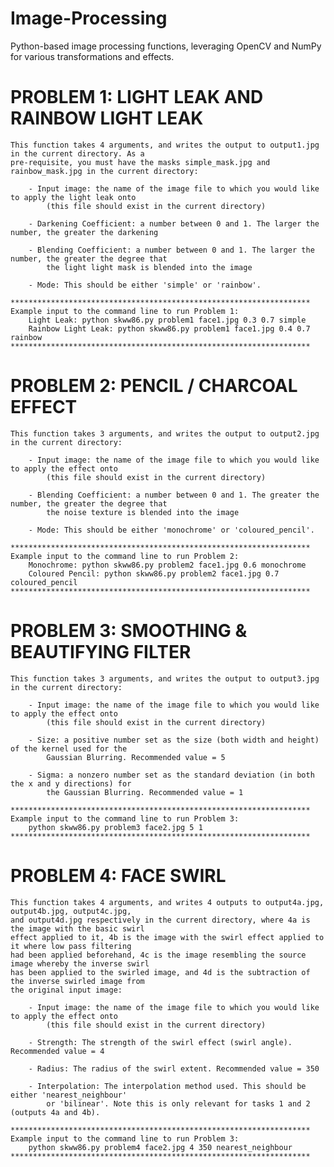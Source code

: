 # Image-Processing
Python-based image processing functions, leveraging OpenCV and NumPy for various transformations and effects.

# PROBLEM 1: LIGHT LEAK AND RAINBOW LIGHT LEAK

    This function takes 4 arguments, and writes the output to output1.jpg in the current directory. As a 
    pre-requisite, you must have the masks simple_mask.jpg and rainbow_mask.jpg in the current directory:

        - Input image: the name of the image file to which you would like to apply the light leak onto
            (this file should exist in the current directory)

        - Darkening Coefficient: a number between 0 and 1. The larger the number, the greater the darkening

        - Blending Coefficient: a number between 0 and 1. The larger the number, the greater the degree that
            the light light mask is blended into the image
        
        - Mode: This should be either 'simple' or 'rainbow'.

    *******************************************************************
    Example input to the command line to run Problem 1:
        Light Leak: python skww86.py problem1 face1.jpg 0.3 0.7 simple
        Rainbow Light Leak: python skww86.py problem1 face1.jpg 0.4 0.7 rainbow
    *******************************************************************

# PROBLEM 2: PENCIL / CHARCOAL EFFECT

    This function takes 3 arguments, and writes the output to output2.jpg in the current directory:

        - Input image: the name of the image file to which you would like to apply the effect onto
            (this file should exist in the current directory)

        - Blending Coefficient: a number between 0 and 1. The greater the number, the greater the degree that
            the noise texture is blended into the image

        - Mode: This should be either 'monochrome' or 'coloured_pencil'.

    *******************************************************************
    Example input to the command line to run Problem 2:
        Monochrome: python skww86.py problem2 face1.jpg 0.6 monochrome
        Coloured Pencil: python skww86.py problem2 face1.jpg 0.7 coloured_pencil
    *******************************************************************

# PROBLEM 3: SMOOTHING & BEAUTIFYING FILTER

    This function takes 3 arguments, and writes the output to output3.jpg in the current directory:

        - Input image: the name of the image file to which you would like to apply the effect onto
            (this file should exist in the current directory)

        - Size: a positive number set as the size (both width and height) of the kernel used for the
            Gaussian Blurring. Recommended value = 5

        - Sigma: a nonzero number set as the standard deviation (in both the x and y directions) for
            the Gaussian Blurring. Recommended value = 1

    *******************************************************************
    Example input to the command line to run Problem 3:
        python skww86.py problem3 face2.jpg 5 1
    *******************************************************************
    
# PROBLEM 4: FACE SWIRL

    This function takes 4 arguments, and writes 4 outputs to output4a.jpg, output4b.jpg, output4c.jpg,
    and output4d.jpg respectively in the current directory, where 4a is the image with the basic swirl
    effect applied to it, 4b is the image with the swirl effect applied to it where low pass filtering
    had been applied beforehand, 4c is the image resembling the source image whereby the inverse swirl
    has been applied to the swirled image, and 4d is the subtraction of the inverse swirled image from
    the original input image:

        - Input image: the name of the image file to which you would like to apply the effect onto
            (this file should exist in the current directory)

        - Strength: The strength of the swirl effect (swirl angle). Recommended value = 4

        - Radius: The radius of the swirl extent. Recommended value = 350

        - Interpolation: The interpolation method used. This should be either 'nearest_neighbour'
            or 'bilinear'. Note this is only relevant for tasks 1 and 2 (outputs 4a and 4b).

    *******************************************************************
    Example input to the command line to run Problem 3:
        python skww86.py problem4 face2.jpg 4 350 nearest_neighbour
    *******************************************************************
